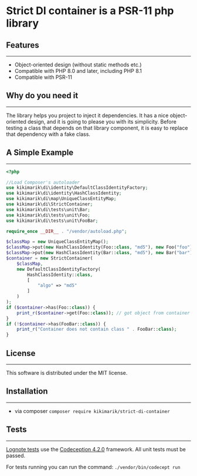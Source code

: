 # Strict DI container is a PSR-11 php library
## Features
***
- Object-oriented design (without static methods etc.)
- Compatible with PHP 8.0 and later, including PHP 8.1
- Compatible with PSR-11

## Why do you need it
***
The library helps you project to inject it dependencies.
It has a nice object-oriented design, and it is going to please you with its simplicity. Before testing a class that depends on that library component, it is easy to replace that dependency with a fake class.

## A Simple Example
***

```php
<?php

//Load Composer's autoloader
use kikimarik\di\identity\DefaultClassIdentityFactory;
use kikimarik\di\identity\HashClassIdentity;
use kikimarik\di\map\UniqueClassEntityMap;
use kikimarik\di\StrictContainer;
use kikimarik\di\tests\unit\Bar;
use kikimarik\di\tests\unit\Foo;
use kikimarik\di\tests\unit\FooBar;

require_once __DIR__ . "/vendor/autoload.php";

$classMap = new UniqueClassEntityMap();
$classMap->put(new HashClassIdentity(Foo::class, "md5"), new Foo("foo"));
$classMap->put(new HashClassIdentity(Bar::class, "md5"), new Bar("bar"));
$container = new StrictContainer(
    $classMap,
    new DefaultClassIdentityFactory(
        HashClassIdentity::class,
        [
            "algo" => "md5"
        ]
    )
);
if ($container->has(Foo::class)) {
    print_r($container->get(Foo::class)); // got object from container
}
if (!$container->has(FooBar::class)) {
    print_r("Container does not contain class " . FooBar::class);
}

```

## License
***
This software is distributed under the MIT license.

## Installation
***
- via composer `composer require kikimarik/strict-di-container`

## Tests
***
[Lognote tests](https://github.com/kikimarik/lognote/tree/master/tests) use the [Codeception 4.2.0](https://github.com/Codeception/Codeception/tree/4.2.0) framework.
All unit tests must be passed.

For tests running you can run the command:
`./vendor/bin/codecept run`